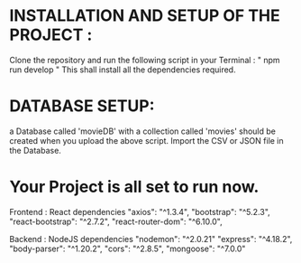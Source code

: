 # INSTALLATION AND SETUP OF THE PROJECT :
Clone the repository and run the following script in your Terminal :
" npm run develop "
This shall install all the dependencies required.


# DATABASE SETUP:
a Database called 'movieDB' with a collection called 'movies' should be created when you upload the above script.
Import the CSV or JSON file in the Database.

# Your Project is all set to run now.

 Frontend : React dependencies
    "axios": "^1.3.4",
    "bootstrap": "^5.2.3",
    "react-bootstrap": "^2.7.2",
    "react-router-dom": "^6.10.0",

 Backend : NodeJS dependencies
    "nodemon": "^2.0.21"
    "express": "^4.18.2",
    "body-parser": "^1.20.2",
    "cors": "^2.8.5",
    "mongoose": "^7.0.0"